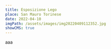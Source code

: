 ```yaml
---
title: Esposizione Lego
place: San Mauro Torinese
date: 2022-04-10
imgPath: /assets/images/img20220409112352.jpg
showCMS: true
---
```

aaa